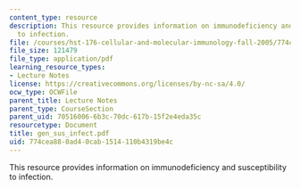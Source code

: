 ```yaml
---
content_type: resource
description: This resource provides information on immunodeficiency and susceptibility
  to infection.
file: /courses/hst-176-cellular-and-molecular-immunology-fall-2005/774cea880ad40cab1514110b4319be4c_gen_sus_infect.pdf
file_size: 121479
file_type: application/pdf
learning_resource_types:
- Lecture Notes
license: https://creativecommons.org/licenses/by-nc-sa/4.0/
ocw_type: OCWFile
parent_title: Lecture Notes
parent_type: CourseSection
parent_uid: 70516006-6b3c-70dc-617b-15f2e4eda35c
resourcetype: Document
title: gen_sus_infect.pdf
uid: 774cea88-0ad4-0cab-1514-110b4319be4c
---
```

This resource provides information on immunodeficiency and susceptibility to infection.
